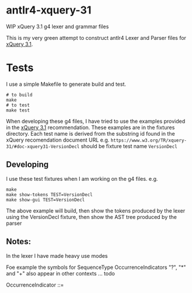 # antlr4-xquery-31

WIP xQuery 3.1 g4 lexer and grammar files

This is my very green attempt to construct antlr4 Lexer and Parser files for [xQuery 3.1](https://www.w3.org/TR/xquery-31/).


# Tests

I use a simple Makefile to generate build and test.


``` 
# to build
make
# to test
make test
```

When developing these g4 files, I have tried to use the examples provided 
in the [xQuery 3.1](https://www.w3.org/TR/xquery-31/) recommendation.
These examples are in the fixtures directory.
Each test name is derived from the substring id found in the xQuery recomendation document URL
e.g. `https://www.w3.org/TR/xquery-31/#doc-xquery31-VersionDecl`
should  be fixture test name `VersionDecl`


## Developing

I use these test fixtures when I am working on the g4 files.  e.g.

```
make
make show-tokens TEST=VersionDecl
make show-gui TEST=VersionDecl
```

The above example will build, 
then show the tokens produced by the lexer  using the VersionDecl fixture,
then show the AST tree  produced by the parser

## Notes:

In the lexer I have made heavy use modes

Foe example the symbols for SequenceType OccurrenceIndicators "?", "*" and "+" also 
 appear in other contexts ... todo

  




OccurrenceIndicator 	   ::=    

